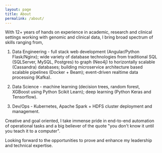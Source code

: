 ```yaml
---
layout: page
title: About
permalink: /about/
---
```


With 12+ years of hands on experience in academic, research and clinical settings working with genomic and clinical data, I bring broad spectrum of skills ranging from,

1) Data Engineering - full stack web development (Angular/Python Flask/Nginx); wide variety of database technologies from traditional SQL (SQLServer, MySQL, Postgres) to graph (Neo4j) to horizontally scalable (Cassandra) databases; building microservice architecture based scalable pipelines (Docker + Beam); event-driven realtime data processing (Kafka).

2) Data Science - machine learning (decision trees, random forest, XGBoost using Python Scikit Learn); deep learning (Python Keras and Tensorflow).

3) Dev/Ops - Kubernetes, Apache Spark + HDFS cluster deployment and management.

Creative and goal oriented, I take immense pride in end-to-end automation of operational tasks and a big believer of the quote "you don't know it until you teach it to a computer".

Looking forward to the opportunities to prove and enhance my leadership and technical expertise.
